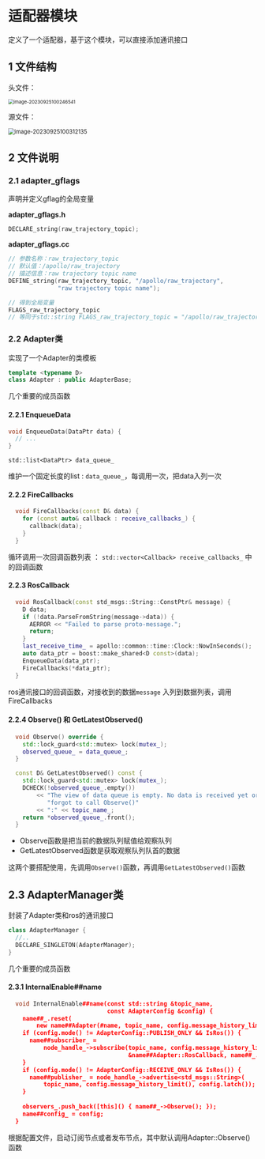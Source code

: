 # 适配器模块

定义了一个适配器，基于这个模块，可以直接添加通讯接口

## 1 文件结构

头文件：

<img src="D:\Work_Station\Documents\note\apollo\images\image-20230925100246541.png" alt="image-20230925100246541" style="zoom: 67%;" />

源文件：

<img src="D:\Work_Station\Documents\note\apollo\images\image-20230925100312135.png" alt="image-20230925100312135" style="zoom: 80%;" />

## 2 文件说明

### 2.1 adapter_gflags

声明并定义gflag的全局变量

**adapter_gflags.h** 

```c++
DECLARE_string(raw_trajectory_topic);
```

**adapter_gflags.cc**

```c++
// 参数名称：raw_trajectory_topic
// 默认值：/apollo/raw_trajectory
// 描述信息：raw trajectory topic name
DEFINE_string(raw_trajectory_topic, "/apollo/raw_trajectory",
              "raw trajectory topic name");
```



```c++
// 得到全局变量
FLAGS_raw_trajectory_topic
// 等同于std::string FLAGS_raw_trajectory_topic = "/apollo/raw_trajectory"
```



### 2.2 Adapter类

实现了一个Adapter的类模板

```c++
template <typename D>
class Adapter : public AdapterBase;
```



几个重要的成员函数

#### 2.2.1 EnqueueData

```c++
void EnqueueData(DataPtr data) {
  // ...
}
```

`std::list<DataPtr> data_queue_`

维护一个固定长度的list : `data_queue_`，每调用一次，把data入列一次

#### 2.2.2 FireCallbacks

```c++
  void FireCallbacks(const D& data) {
    for (const auto& callback : receive_callbacks_) {
      callback(data);
    }
  }
```

循环调用一次回调函数列表 ： `std::vector<Callback> receive_callbacks_` 中的回调函数

#### 2.2.3 RosCallback

```c++
  void RosCallback(const std_msgs::String::ConstPtr& message) {
    D data;
    if (!data.ParseFromString(message->data)) {
      AERROR << "Failed to parse proto-message.";
      return;
    }
    last_receive_time_ = apollo::common::time::Clock::NowInSeconds();
    auto data_ptr = boost::make_shared<D const>(data);
    EnqueueData(data_ptr);
    FireCallbacks(*data_ptr);
  }
```

ros通讯接口的回调函数，对接收到的数据`message` 入列到数据列表，调用FireCallbacks

#### 2.2.4 Observe() 和 GetLatestObserved()

```c++
  void Observe() override {
    std::lock_guard<std::mutex> lock(mutex_);
    observed_queue_ = data_queue_;
  }

  const D& GetLatestObserved() const {
    std::lock_guard<std::mutex> lock(mutex_);
    DCHECK(!observed_queue_.empty())
        << "The view of data queue is empty. No data is received yet or you "
           "forgot to call Observe()"
        << ":" << topic_name_;
    return *observed_queue_.front();
  }
```

* Observe函数是把当前的数据队列赋值给观察队列
* GetLatestObserved函数是获取观察队列队首的数据

这两个要搭配使用，先调用`Observe()`函数，再调用`GetLatestObserved()`函数



## 2.3 AdapterManager类

封装了Adapter类和ros的通讯接口

```c++
class AdapterManager {
  //..
  DECLARE_SINGLETON(AdapterManager);
}
```



几个重要的成员函数

#### 2.3.1 InternalEnable##name

```c++
  void InternalEnable##name(const std::string &topic_name,                     \
                            const AdapterConfig &config) {                     \
    name##_.reset(                                                             \
        new name##Adapter(#name, topic_name, config.message_history_limit())); \
    if (config.mode() != AdapterConfig::PUBLISH_ONLY && IsRos()) {             \
      name##subscriber_ =                                                      \
          node_handle_->subscribe(topic_name, config.message_history_limit(),  \
                                  &name##Adapter::RosCallback, name##_.get()); \
    }                                                                          \
    if (config.mode() != AdapterConfig::RECEIVE_ONLY && IsRos()) {             \
      name##publisher_ = node_handle_->advertise<std_msgs::String>(            \
          topic_name, config.message_history_limit(), config.latch());         \
    }                                                                          \
                                                                               \
    observers_.push_back([this]() { name##_->Observe(); });                    \
    name##config_ = config;                                                    \
  } 
```

根据配置文件，启动订阅节点或者发布节点，其中默认调用Adapter::Observe()函数





